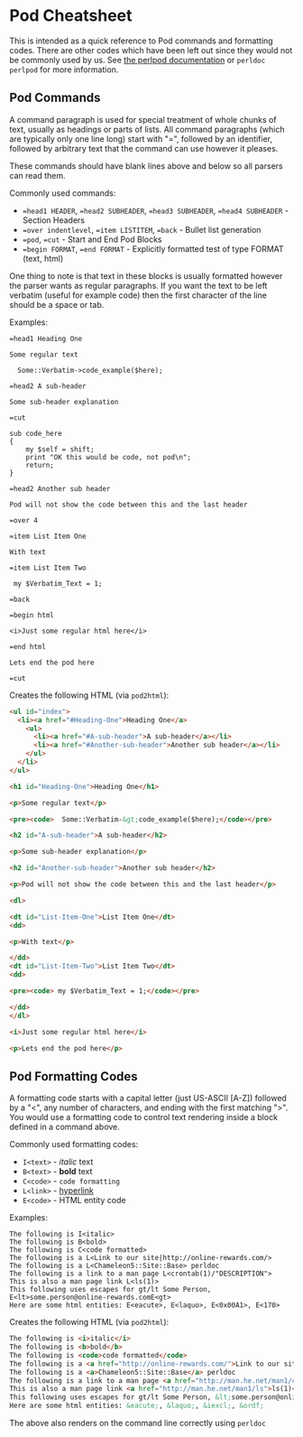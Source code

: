 Pod Cheatsheet
==============
This is intended as a quick reference to Pod commands and formatting codes.  There are other codes which have been left out since they would not be commonly used by us.  See [the perlpod documentation](http://perldoc.perl.org/perlpod.html) or `perldoc perlpod` for more information.

Pod Commands
------------
A command paragraph is used for special treatment of whole chunks of text, usually as headings or parts of lists. All command paragraphs (which are typically only one line long) start with "=", followed by an identifier, followed by arbitrary text that the command can use however it pleases.

These commands should have blank lines above and below so all parsers can read them.

Commonly used commands:

* `=head1 HEADER`, `=head2 SUBHEADER`, `=head3 SUBHEADER`, `=head4 SUBHEADER` - Section Headers
* `=over indentlevel`, `=item LISTITEM`, `=back` - Bullet list generation
* `=pod`, `=cut` - Start and End Pod Blocks
* `=begin FORMAT`, `=end FORMAT` - Explicitly formatted test of type FORMAT (text, html) 

One thing to note is that text in these blocks is usually formatted however the parser wants as regular paragraphs.  If you want the text to be left verbatim (useful for example code) then the first character of the line should be a space or tab.

Examples:

```
=head1 Heading One

Some regular text

  Some::Verbatim->code_example($here);

=head2 A sub-header

Some sub-header explanation

=cut

sub code_here
{
    my $self = shift;
    print "OK this would be code, not pod\n";
    return;
}

=head2 Another sub header

Pod will not show the code between this and the last header

=over 4

=item List Item One

With text

=item List Item Two

 my $Verbatim_Text = 1;

=back

=begin html

<i>Just some regular html here</i>

=end html

Lets end the pod here

=cut
```

Creates the following HTML (via `pod2html`):

```html
<ul id="index">
  <li><a href="#Heading-One">Heading One</a>
    <ul>
      <li><a href="#A-sub-header">A sub-header</a></li>
      <li><a href="#Another-sub-header">Another sub header</a></li>
    </ul>
  </li>
</ul>

<h1 id="Heading-One">Heading One</h1>

<p>Some regular text</p>

<pre><code>  Some::Verbatim-&gt;code_example($here);</code></pre>

<h2 id="A-sub-header">A sub-header</h2>

<p>Some sub-header explanation</p>

<h2 id="Another-sub-header">Another sub header</h2>

<p>Pod will not show the code between this and the last header</p>

<dl>

<dt id="List-Item-One">List Item One</dt>
<dd>

<p>With text</p>

</dd>
<dt id="List-Item-Two">List Item Two</dt>
<dd>

<pre><code> my $Verbatim_Text = 1;</code></pre>

</dd>
</dl>

<i>Just some regular html here</i>

<p>Lets end the pod here</p>
```


Pod Formatting Codes
--------------------

A formatting code starts with a capital letter (just US-ASCII [A-Z]) followed by a "<", any number of characters, and ending with the first matching ">".  You would use a formatting code to control text rendering inside a block defined in a command above.

Commonly used formatting codes:

* `I<text>` - *italic* text
* `B<text>` - **bold** text
* `C<code>` - `code formatting`
* `L<link>` - [hyperlink](http://online-rewards.com)
* `E<code>` - HTML entity code

Examples:

```
The following is I<italic>
The following is B<bold>
The following is C<code formatted>
The following is a L<Link to our site|http://online-rewards.com/>
The following is a L<Chameleon5::Site::Base> perldoc                                                                                                                                
The following is a link to a man page L<crontab(1)/"DESCRIPTION">
This is also a man page link L<ls(1)>
This following uses escapes for gt/lt Some Person, E<lt>some.person@online-rewards.comE<gt>
Here are some html entities: E<eacute>, E<laquo>, E<0x00A1>, E<170>
```

Creates the following HTML (via `pod2html`):

```html
The following is <i>italic</i>
The following is <b>bold</b>
The following is <code>code formatted</code>
The following is a <a href="http://online-rewards.com/">Link to our site</a>
The following is a <a>Chameleon5::Site::Base</a> perldoc
The following is a link to a man page <a href="http://man.he.net/man1/crontab">&quot;DESCRIPTION&quot; in crontab(1)</a>
This is also a man page link <a href="http://man.he.net/man1/ls">ls(1)</a>
This following uses escapes for gt/lt Some Person, &lt;some.person@online-rewards.com&gt;
Here are some html entities: &eacute;, &laquo;, &iexcl;, &ordf;
```

The above also renders on the command line correctly using `perldoc`
